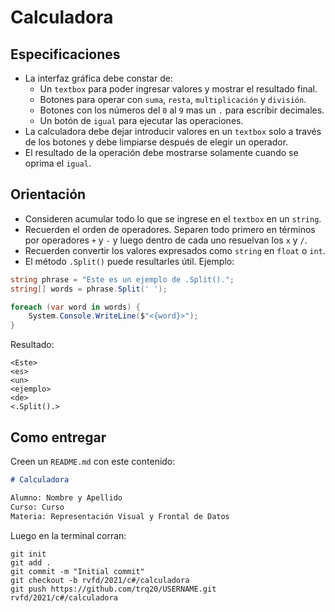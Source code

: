 # Calculadora

## Especificaciones

- La interfaz gráfica debe constar de:
  - Un `textbox` para poder ingresar valores y mostrar el resultado final.
  - Botones para operar con `suma`, `resta`, `multiplicación` y `división`.
  - Botones con los números del `0` al `9` mas un `.` para escribir decimales. 
  - Un botón de `igual` para ejecutar las operaciones.
- La calculadora debe dejar introducir valores en un `textbox` solo a través de los botones y debe limpiarse después de elegir un operador.
- El resultado de la operación debe mostrarse solamente cuando se oprima el `igual`. 

## Orientación

- Consideren acumular todo lo que se ingrese en el `textbox` en un `string`.
- Recuerden el orden de operadores. Separen todo primero en términos por operadores `+` y `-` y luego dentro de cada uno resuelvan los `x` y `/`.
- Recuerden convertir los valores expresados como `string` en `float` o `int`. 
- El método `.Split()` puede resultarles útil. Ejemplo:

```c#
string phrase = "Este es un ejemplo de .Split().";
string[] words = phrase.Split(' ');

foreach (var word in words) {
    System.Console.WriteLine($"<{word}>");
}
```
Resultado:
```
<Este>
<es>
<un>
<ejemplo>
<de>
<.Split().>
```

## Como entregar

Creen un `README.md` con este contenido:

```markdown
# Calculadora

Alumno: Nombre y Apellido
Curso: Curso
Materia: Representación Visual y Frontal de Datos
```

Luego en la terminal corran:

```
git init
git add .
git commit -m "Initial commit"
git checkout -b rvfd/2021/c#/calculadora
git push https://github.com/trq20/USERNAME.git rvfd/2021/c#/calculadora
```
